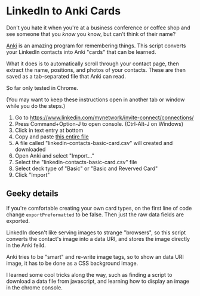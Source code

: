 # LinkedIn to Anki Cards

Don't you hate it when you're at a business conference or coffee shop and see someone that you *know* you know, but can't think of their name? 

[Anki](https://apps.ankiweb.net/) is an amazing program for remembering things. This script converts your LinkedIn contacts into Anki "cards" that can be learned. 

What it does is to automatically scroll through your contact page, then extract the name, positions, and photos of your contacts. These are then saved as a tab-separated file that Anki can read. 

So far only tested in Chrome.

(You may want to keep these instructions open in another tab or window while you do the steps.)

1. Go to https://www.linkedin.com/mynetwork/invite-connect/connections/
2. Press Command+Option-J to open console. (Ctrl-Alt-J on Windows)
3. Click in text entry at bottom
4. Copy and paste [this entire file](https://raw.githubusercontent.com/wanderingstan/LinkedIn-to-Anki/master/linkedin-to-csv.js) 
5. A file called "linkedin-contacts-basic-card.csv" will created and downloaded
6. Open Anki and select "Import..."
7. Select the "linkedin-contacts-basic-card.csv" file
8. Select deck type of "Basic" or "Basic and Reverved Card"
9. Click "Import"

## Geeky details

If you're comfortable creating your own card types, on the first line of code change `exportPreformatted` to be false. Then just the raw data fields are exported. 

LinkedIn doesn't like serving images to strange "browsers", so this script converts the contact's image into a data URI, and stores the image directly in the Anki feild.

Anki tries to be "smart" and re-write image tags, so to show an data URI image, it has to be done as a CSS background image. 

I learned some cool tricks along the way, such as finding a script to download a data file from javascript, and learning how to display an image in the chrome console. 
